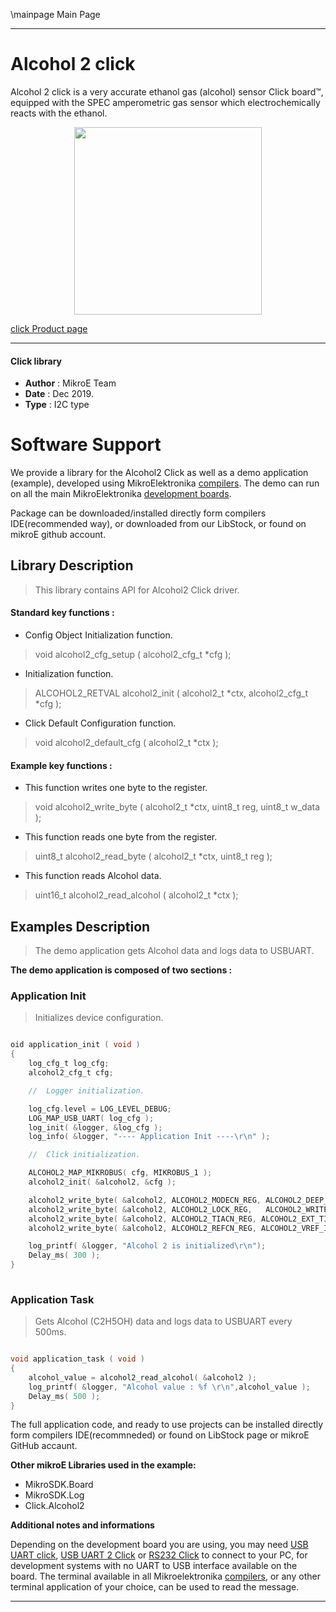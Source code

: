 \mainpage Main Page
 
 

---
# Alcohol 2 click

Alcohol 2 click is a very accurate ethanol gas (alcohol) sensor Click board™, equipped with the SPEC amperometric gas sensor which electrochemically reacts with the ethanol.

<p align="center">
  <img src="https://download.mikroe.com/images/click_for_ide/alcohol2_click.png" height=300px>
</p>

[click Product page](https://www.mikroe.com/alcohol-2-click)

---


#### Click library 

- **Author**        : MikroE Team
- **Date**          : Dec 2019.
- **Type**          : I2C type


# Software Support

We provide a library for the Alcohol2 Click 
as well as a demo application (example), developed using MikroElektronika 
[compilers](https://shop.mikroe.com/compilers). 
The demo can run on all the main MikroElektronika [development boards](https://shop.mikroe.com/development-boards).

Package can be downloaded/installed directly form compilers IDE(recommended way), or downloaded from our LibStock, or found on mikroE github account. 

## Library Description

> This library contains API for Alcohol2 Click driver.

#### Standard key functions :

- Config Object Initialization function.
> void alcohol2_cfg_setup ( alcohol2_cfg_t *cfg ); 
 
- Initialization function.
> ALCOHOL2_RETVAL alcohol2_init ( alcohol2_t *ctx, alcohol2_cfg_t *cfg );

- Click Default Configuration function.
> void alcohol2_default_cfg ( alcohol2_t *ctx );


#### Example key functions :

- This function writes one byte to the register.
> void alcohol2_write_byte ( alcohol2_t *ctx, uint8_t reg, uint8_t w_data );
 
- This function reads one byte from the register.
> uint8_t alcohol2_read_byte ( alcohol2_t *ctx, uint8_t reg );

- This function reads Alcohol data.
> uint16_t alcohol2_read_alcohol ( alcohol2_t *ctx );

## Examples Description

> The demo application gets Alcohol data and logs data to USBUART.

**The demo application is composed of two sections :**

### Application Init 

> Initializes device configuration.

```c

oid application_init ( void )
{
    log_cfg_t log_cfg;
    alcohol2_cfg_t cfg;

    //  Logger initialization.

    log_cfg.level = LOG_LEVEL_DEBUG;
    LOG_MAP_USB_UART( log_cfg );
    log_init( &logger, &log_cfg );
    log_info( &logger, "---- Application Init ----\r\n" );

    //  Click initialization.

    ALCOHOL2_MAP_MIKROBUS( cfg, MIKROBUS_1 );
    alcohol2_init( &alcohol2, &cfg );

    alcohol2_write_byte( &alcohol2, ALCOHOL2_MODECN_REG, ALCOHOL2_DEEP_SLEEP_MODE );
    alcohol2_write_byte( &alcohol2, ALCOHOL2_LOCK_REG,   ALCOHOL2_WRITE_MODE );
    alcohol2_write_byte( &alcohol2, ALCOHOL2_TIACN_REG, ALCOHOL2_EXT_TIA_RES | ALCOHOL2_100_OHM_LOAD_RES );
    alcohol2_write_byte( &alcohol2, ALCOHOL2_REFCN_REG, ALCOHOL2_VREF_INT | ALCOHOL2_50_PERCENTS_INT_ZERO | ALCOHOL2_BIAS_POL_NEGATIVE | ALCOHOL2_0_PERCENTS_BIAS );

    log_printf( &logger, "Alcohol 2 is initialized\r\n");
    Delay_ms( 300 );
}
  
```

### Application Task

> Gets Alcohol (C2H5OH) data and logs data to USBUART every 500ms. 

```c

void application_task ( void )
{
    alcohol_value = alcohol2_read_alcohol( &alcohol2 );
    log_printf( &logger, "Alcohol value : %f \r\n",alcohol_value );
    Delay_ms( 500 );
} 

```

The full application code, and ready to use projects can be  installed directly form compilers IDE(recommneded) or found on LibStock page or mikroE GitHub accaunt.

**Other mikroE Libraries used in the example:** 

- MikroSDK.Board
- MikroSDK.Log
- Click.Alcohol2

**Additional notes and informations**

Depending on the development board you are using, you may need 
[USB UART click](https://shop.mikroe.com/usb-uart-click), 
[USB UART 2 Click](https://shop.mikroe.com/usb-uart-2-click) or 
[RS232 Click](https://shop.mikroe.com/rs232-click) to connect to your PC, for 
development systems with no UART to USB interface available on the board. The 
terminal available in all Mikroelektronika 
[compilers](https://shop.mikroe.com/compilers), or any other terminal application 
of your choice, can be used to read the message.



---
